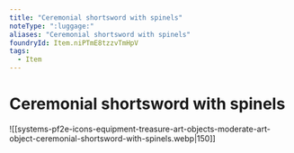 ```yaml
---
title: "Ceremonial shortsword with spinels"
noteType: ":luggage:"
aliases: "Ceremonial shortsword with spinels"
foundryId: Item.niPTmE8tzzvTmHpV
tags:
  - Item
---
```


# Ceremonial shortsword with spinels
![[systems-pf2e-icons-equipment-treasure-art-objects-moderate-art-object-ceremonial-shortsword-with-spinels.webp|150]]
